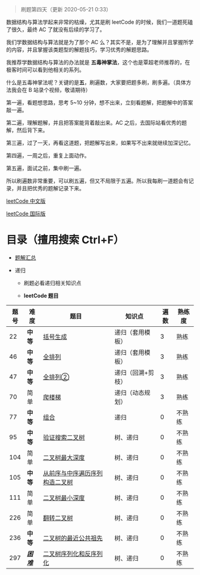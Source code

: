 > 刷题第四天（更新 2020-05-21 0:33）

数据结构与算法学起来非常的枯燥，尤其是刷 leetCode 的时候，我们一道题死磕了很久，最终 AC 了就没有后续的学习了。

我们学数据结构与算法就是为了那个 AC 么？其实不是，是为了理解并且掌握所学的内容，并且掌握该类题型的解题技巧，学习优秀的解题思路。

我推荐学数据结构与算法的办法就是 **五毒神掌法**，这个也是覃超老师推荐的，在极客时间可以看到他相关的系列。

什么是五毒神掌法呢？关键的是**五**，刷遍数，大家要把题多刷，刷多遍。（具体方法我会在 B 站录个视频，敬请期待）

第一遍，看题想思路，思考 5~10 分钟，想不出来，立刻看题解，把题解中的答案敲一遍。

第二遍，理解题解，并且把答案能背着敲出来。AC 之后，去国际站看优秀的题解，然后背下来。

第三遍，过了一天，再看这道题，把题解写出来，如果写不出来就继续加深记忆。

第四遍，一周之后，重复上面动作。

第五遍，面试之前，集中刷一遍。

所以刷遍数非常重要，可以刷五遍，但又不局限于五遍。所以我每刷一道题会有记录，并且把优秀的题解记录下来。

[leetCode 中文版](https://leetcode-cn.com/problemset/all/)

[leetCode 国际版](https://leetcode.com/problemset/all/)

# 目录（擅用搜索 Ctrl+F）

- [题解汇总](https://shimo.im/docs/tvh3TtXD96GpcHgr/ )

- 递归

  - 刷题必看递归相关知识点

  -  **leetCode 题目**


| 题号 | 难度 | 题目 | 知识点 | 遍数 | 熟练度 |
| ---- | ---- | ---- | ---- | ---- | ---- |
| 22 | **中等** | [括号生成](./递归/generateParenthesis) | 递归（套用模板） | 3 | 熟练 |
| 46   | **中等**          | [全排列](./递归/permute)                            | 递归（套用模板） | 3 | 熟练 |
| 47   | **中等**          | [全排列②](./递归/permuteUnique)                     | 递归（回溯+剪枝） | 3   | 熟练 |
| 70   | 简单              | [爬楼梯](./递归/climbStairs)                   | 递归（动态规划） | 3   | 熟练 |
| 77   | **中等**          | [组合](./递归/combine)                              | 递归     | 0    | 不熟练 |
| 95   | **中等**          | [验证搜索二叉树](./递归/isValidBST)                 | 树、递归 | 0    | 不熟练 |
| 104  | 简单              | [二叉树最大深度](./递归/maxDepth)                   | 树、递归 | 0    | 不熟练 |
| 105  | **中等**          | [从前序与中序遍历序列构造二叉树](./递归/buildTree)  | 树、递归 | 0    | 不熟练 |
| 111  | 简单              | [二叉树最小深度](./递归/minDepth)                   | 树、递归 | 0    | 不熟练 |
| 226  | 简单              | [翻转二叉树](./递归/invertTree)                     | 树、递归 | 0    | 不熟练 |
| 236  | **中等**          | [二叉树的最近公共祖先](./递归/lowestCommonAncestor) | 树、递归 | 0    | 不熟练 |
| 297  | <u>***困难***</u> | [二叉树序列化和反序列化](./递归/serialize)          | 树、递归 | 0    | 不熟练 |

